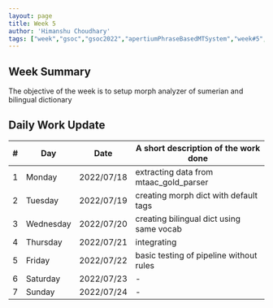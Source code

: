 ```yaml
---
layout: page
title: Week 5
author: 'Himanshu Choudhary'
tags: ["week","gsoc","gsoc2022","apertiumPhraseBasedMTSystem","week#5","eval#1"]
---
```


## Week Summary

The objective of the week is to setup morph analyzer of sumerian and bilingual dictionary

## Daily Work Update

|\#|Day|Date|A short description of the work done|  
|---	|---	|---	|---	|  
|1   	| Monday 	|   	2022/07/18	| extracting data from mtaac_gold_parser |  
|2   	| Tuesday  	|   2022/07/19	| creating morph dict with default tags	|  
|3   	| Wednesday |  2022/07/20 	| creating bilingual dict using same vocab  |  
|4   	| Thursday  |   2022/07/21	| integrating  |  
|5   	| Friday  	|   2022/07/22	| basic testing of pipeline without rules|  
|6   	| Saturday  |  2022/07/23	| - |  
|7   	| Sunday  	|   2022/07/24	| - |  


